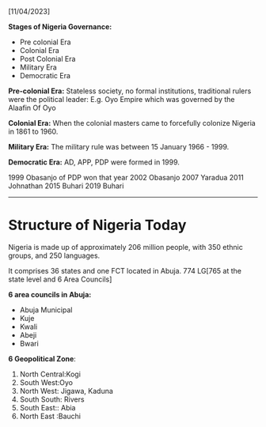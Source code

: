 [11/04/2023]

**Stages of Nigeria Governance:**
- Pre colonial Era
- Colonial Era
- Post Colonial Era
- Military Era
- Democratic Era

**Pre-colonial Era:** Stateless society, no formal institutions, traditional rulers were the political leader: E.g. Oyo Empire which was governed by the Alaafin Of Oyo

**Colonial Era:** When the colonial masters came to forcefully colonize Nigeria in 1861 to 1960. 

**Military Era:** The military rule was between 15 January 1966 - 1999.

**Democratic Era:**
AD, APP, PDP were formed in 1999.

1999 Obasanjo of PDP won that year
2002 Obasanjo
2007 Yaradua
2011 Johnathan
2015 Buhari
2019 Buhari

---
# Structure of Nigeria Today

Nigeria is made up of approximately 206 million people, with 350 ethnic groups, and 250 languages.

It  comprises 36 states and one FCT located in Abuja.
774 LG[765 at the state level and 6 Area Councils]

**6 area councils in Abuja:**
- Abuja Municipal
- Kuje
- Kwali
- Abeji
- Bwari

**6 Geopolitical Zone**:
1. North Central:Kogi
2. South West:Oyo
3. North West: Jigawa, Kaduna
4. South South: Rivers
5. South East:: Abia
6. North East :Bauchi


